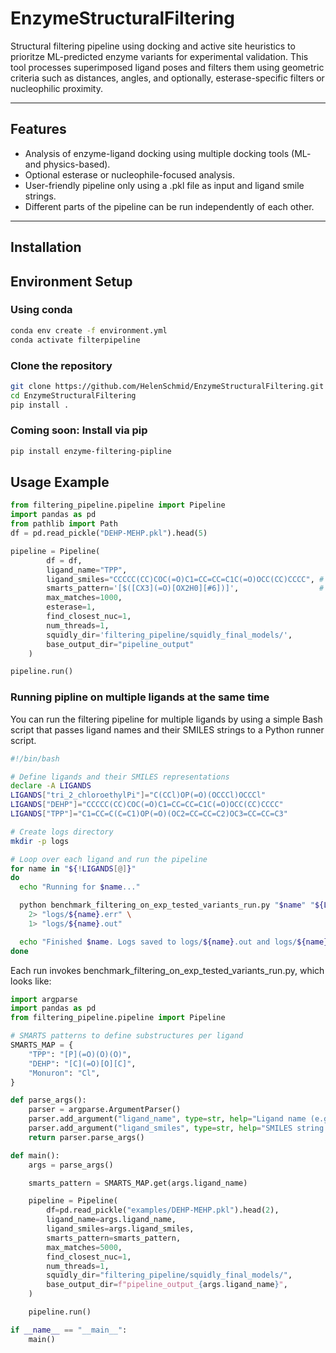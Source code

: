 # EnzymeStructuralFiltering

Structural filtering pipeline using docking and active site heuristics to prioritze ML-predicted enzyme variants for experimental validation. 
This tool processes superimposed ligand poses and filters them using geometric criteria such as distances, angles, and optionally, esterase-specific filters or nucleophilic proximity.

---

## Features

- Analysis of enzyme-ligand docking using multiple docking tools (ML- and physics-based).
- Optional esterase or nucleophile-focused analysis.
- User-friendly pipeline only using a .pkl file as input and ligand smile strings.
- Different parts of the pipeline can be run independently of each other. 

---

## Installation

## Environment Setup
### Using conda
```bash
conda env create -f environment.yml
conda activate filterpipeline
```

### Clone the repository
```bash
git clone https://github.com/HelenSchmid/EnzymeStructuralFiltering.git
cd EnzymeStructuralFiltering
pip install .
```

### Coming soon: Install via pip
```bash
pip install enzyme-filtering-pipline
```

## Usage Example
```python
from filtering_pipeline.pipeline import Pipeline
import pandas as pd
from pathlib import Path
df = pd.read_pickle("DEHP-MEHP.pkl").head(5)

pipeline = Pipeline(
        df = df,
        ligand_name="TPP",
        ligand_smiles="CCCCC(CC)COC(=O)C1=CC=CC=C1C(=O)OCC(CC)CCCC", # SMILES string of ligand
        smarts_pattern='[$([CX3](=O)[OX2H0][#6])]',                  # SMARTS pattern of the chemical moiety of interest of ligand
        max_matches=1000,
        esterase=1,
        find_closest_nuc=1,
        num_threads=1,
        squidly_dir='filtering_pipeline/squidly_final_models/',
        base_output_dir="pipeline_output"
    )

pipeline.run()
```
### Running pipline on multiple ligands at the same time
You can run the filtering pipeline for multiple ligands by using a simple Bash script that passes ligand names and their SMILES strings to a Python runner script.

```bash
#!/bin/bash

# Define ligands and their SMILES representations
declare -A LIGANDS
LIGANDS["tri_2_chloroethylPi"]="C(CCl)OP(=O)(OCCCl)OCCCl"
LIGANDS["DEHP"]="CCCCC(CC)COC(=O)C1=CC=CC=C1C(=O)OCC(CC)CCCC"
LIGANDS["TPP"]="C1=CC=C(C=C1)OP(=O)(OC2=CC=CC=C2)OC3=CC=CC=C3"

# Create logs directory
mkdir -p logs

# Loop over each ligand and run the pipeline
for name in "${!LIGANDS[@]}"
do
  echo "Running for $name..."

  python benchmark_filtering_on_exp_tested_variants_run.py "$name" "${LIGANDS[$name]}" \
    2> "logs/${name}.err" \
    1> "logs/${name}.out"

  echo "Finished $name. Logs saved to logs/${name}.out and logs/${name}.err"
done
```
Each run invokes benchmark_filtering_on_exp_tested_variants_run.py, which looks like:
```python
import argparse
import pandas as pd
from filtering_pipeline.pipeline import Pipeline

# SMARTS patterns to define substructures per ligand
SMARTS_MAP = {
    "TPP": "[P](=O)(O)(O)",
    "DEHP": "[C](=O)[O][C]",
    "Monuron": "Cl",
}

def parse_args():
    parser = argparse.ArgumentParser()
    parser.add_argument("ligand_name", type=str, help="Ligand name (e.g. TPP)")
    parser.add_argument("ligand_smiles", type=str, help="SMILES string of the ligand")
    return parser.parse_args()

def main():
    args = parse_args()

    smarts_pattern = SMARTS_MAP.get(args.ligand_name)

    pipeline = Pipeline(
        df=pd.read_pickle("examples/DEHP-MEHP.pkl").head(2),
        ligand_name=args.ligand_name,
        ligand_smiles=args.ligand_smiles,
        smarts_pattern=smarts_pattern,
        max_matches=5000,
        find_closest_nuc=1,
        num_threads=1,
        squidly_dir="filtering_pipeline/squidly_final_models/",
        base_output_dir=f"pipeline_output_{args.ligand_name}",
    )

    pipeline.run()

if __name__ == "__main__":
    main()
```
